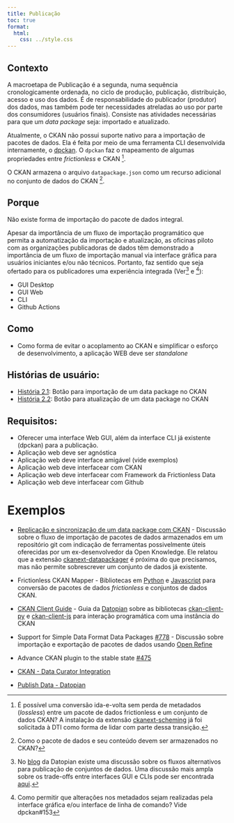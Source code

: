 ```yaml
---
title: Publicação
toc: true
format:
  html:
    css: ../style.css
---
```


## Contexto

A macroetapa de Publicação é a segunda, numa sequência cronologicamente ordenada, no ciclo de produção, publicação, distribuição, acesso e uso dos dados.
É de responsabilidade do publicador (produtor) dos dados, mas também pode ter necessidades atreladas ao uso por parte dos consumidores (usuários finais).
Consiste nas atividades necessárias para que um _data package_ seja: importado e atualizado.

Atualmente, o CKAN não possui suporte nativo para a importação de pacotes de dados. Ela é feita por meio de uma ferramenta CLI desenvolvida internamente, o [dpckan](https://github.com/transparencia-mg/dpckan). O `dpckan` faz o mapeamento de algumas propriedades entre _frictionless_ e CKAN [^1].

O CKAN armazena o arquivo `datapackage.json` como um recurso adicional no conjunto de dados do CKAN [^2].

## Porque

Não existe forma de importação do pacote de dados integral.

Apesar da importância de um fluxo de importação programático que permita a automatização da importação e atualização, as oficinas piloto com as organizações publicadoras de dados têm demonstrado a importância de um fluxo de importação manual via interface gráfica para usuários iniciantes e/ou não técnicos. Portanto, faz sentido que seja ofertado para os publicadores uma experiência integrada (Ver[^3] e [^4]):

- GUI Desktop
- GUI Web
- CLI
- Github Actions

## Como

- Como forma de evitar o acoplamento ao CKAN e simplificar o esforço de desenvolvimento, a aplicação WEB deve ser _standalone_

## Histórias de usuário:

-  [História 2.1](https://github.com/transparencia-mg/viz-metadados-frictionless/issues/19): Botão para importação de um data package no CKAN
-  [História 2.2](https://github.com/transparencia-mg/viz-metadados-frictionless/issues/25): Botão para atualização de um data package no CKAN

## Requisitos:

- Oferecer uma interface Web GUI, além da interface CLI já existente (dpckan) para a publicação.
- Aplicação web deve ser agnóstica
- Aplicação web deve interface amigável (vide exemplos)
- Aplicação web deve interfacear com CKAN
- Aplicação web deve interfacear com Framework da Frictionless Data 
- Aplicação web deve interfacear com Github

# Exemplos

- [Replicação e sincronização de um data package com CKAN](https://discuss.okfn.org/t/replicacao-e-sincronizacao-de-um-data-package-com-ckan/9830) - Discussão sobre o fluxo de importação de pacotes de dados armazenados em um repositório git com indicação de ferramentas possivelmente úteis oferecidas por um ex-desenvolvedor da Open Knowledge. Ele relatou que a extensão [ckanext-datapackager](https://github.com/frictionlessdata/ckanext-datapackager) é próxima do que precisamos, mas não permite sobrescrever um conjunto de dados já existente.

- Frictionless CKAN Mapper - Bibliotecas em [Python](https://github.com/frictionlessdata/frictionless-ckan-mapper) e [Javascript](https://github.com/datopian/frictionless-ckan-mapper-js) para conversão de pacotes de dados _frictionless_ e conjuntos de dados CKAN. 

- [CKAN Client Guide](https://tech.datopian.com/ckan-client-guide/) - Guia da [Datopian](https://www.datopian.com/) sobre as bibliotecas [ckan-client-py](https://github.com/datopian/ckan-client-py) e [ckan-client-js](https://github.com/datopian/ckan-client-js) para interação programática com uma instância do CKAN

- Support for Simple Data Format Data Packages [#778](https://github.com/OpenRefine/OpenRefine/issues/778) - Discussão sobre importação e exportação de pacotes de dados usando [Open Refine](https://openrefine.org/)

- Advance CKAN plugin to the stable state [#475](https://github.com/frictionlessdata/frictionless-py/issues/475)

- [CKAN - Data Curator Integration](https://github.com/ODIQueensland/ckan-data-curator-integration)

- [Publish Data - Datopian](https://github.com/datopian/tech.datopian.com/tree/master/publish)

[^1]: É possível uma conversão ida-e-volta sem perda de metadados (_lossless_) entre um pacote de dados frictionless e um conjunto de dados CKAN? A instalação da extensão [ckanext-scheming](https://github.com/ckan/ckanext-scheming) já foi solicitada à DTI como forma de lidar com parte dessa transição.
[^2]: Como o pacote de dados e seu conteúdo devem ser armazenados no CKAN?
[^3]: No [blog](https://tech.datopian.com/publish/#introduction) da Datopian existe uma discussão sobre os fluxos alternativos para publicação de conjuntos de dados. Uma discussão mais ampla sobre os trade-offs entre interfaces GUI e CLIs pode ser encontrada [aqui](http://www.catb.org/esr/writings/taoup/html/ch11s04.html).
[^4]: Como permitir que alterações nos metadados sejam realizadas pela interface gráfica e/ou interface de linha de comando? Vide dpckan#153
